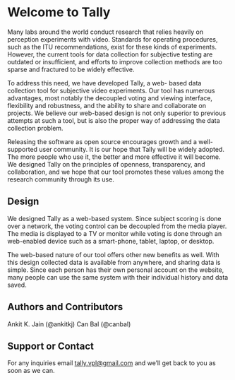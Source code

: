 # Welcome to Tally

Many labs around the world conduct research that relies heavily on perception experiments with video. Standards for operating procedures, such as the ITU recommendations, exist for these kinds of experiments. However, the current tools for data collection for subjective testing are outdated or insufficient, and efforts to improve collection methods are too sparse and fractured to be widely effective.

To address this need, we have developed Tally, a web- based data collection tool for subjective video experiments. Our tool has numerous advantages, most notably the decoupled voting and viewing interface, flexibility and robustness, and the ability to share and collaborate on projects. We believe our web-based design is not only superior to previous attempts at such a tool, but is also the proper way of addressing the data collection problem.

Releasing the software as open source encourages growth and a well-supported user community. It is our hope that Tally will be widely adopted. The more people who use it, the better and more effective it will become. We designed Tally on the principles of openness, transparency, and collaboration, and we hope that our tool promotes these values among the research community through its use.

## Design

We designed Tally as a web-based system. Since subject scoring is done over a network, the voting control can be decoupled from the media player. The media is displayed to a TV or monitor while voting is done through an web-enabled device such as a smart-phone, tablet, laptop, or desktop.

The web-based nature of our tool offers other new benefits as well. With this design collected data is available from anywhere, and sharing data is simple. Since each person has their own personal account on the website, many people can use the same system with their individual history and data saved.

## Authors and Contributors

Ankit K. Jain (@ankitkj) Can Bal (@canbal)

## Support or Contact

For any inquiries email tally.vpl@gmail.com and we’ll get back to you as soon as we can.
